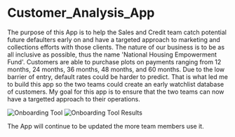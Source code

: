 # Customer_Analysis_App

The purpose of this App is to help the Sales and Credit team catch potential future defaulters early on and have a targeted approach to marketing and 
collections efforts with those clients. The nature of our business is to be as all inclusive as possible, thus the name 'National Housing Empowerment Fund'.
Customers are able to purchase plots on payments ranging from 12 months, 24 months, 36 months, 48 months, and 60 months.
Due to the low barrier of entry, default rates could be harder to predict. That is what led me to build this app so the two teams could create an early watchlist database
of customers. My goal for this app is to ensure that the two teams can now have a targetted approach to their operations.


![Onboarding Tool](https://user-images.githubusercontent.com/97616597/176560555-1606d386-71e7-4a61-9892-05013dfa4987.png)
![Onboarding Tool Results](https://user-images.githubusercontent.com/97616597/176560574-ca79c361-968e-425f-ae82-323b241d287a.png)

The App will continue to be updated the more team members use it.
